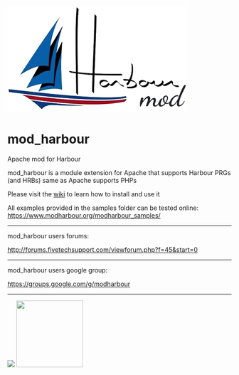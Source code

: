 [![](https://github.com/FiveTechSoft/screenshots/blob/master/modharbour.png?raw=true)](http://www.fivetechsoft.com "FiveTech Software")

# mod_harbour
Apache mod for Harbour

mod_harbour is a module extension for Apache that supports Harbour PRGs (and HRBs) same as Apache supports PHPs

Please visit the [wiki](https://github.com/FiveTechSoft/mod_harbour/wiki) to learn how to install and use it

All examples provided in the samples folder can be tested online: https://www.modharbour.org/modharbour_samples/

***

mod_harbour users forums:

http://forums.fivetechsupport.com/viewforum.php?f=45&start=0

***

mod_harbour users google group:

https://groups.google.com/g/modharbour

***

[![](https://bitbucket.org/fivetech/screenshots/downloads/harbour.jpg)](https://harbour.github.io "The Harbour Project")
<a href="https://httpd.apache.org/" alt="The Apache HTTP Server Project"><img width="150" height="150" src="http://www.apache.org/img/support-apache.jpg"></a>
